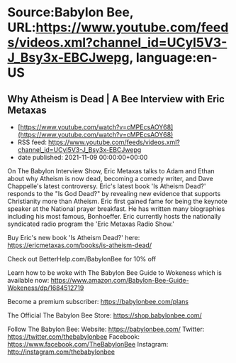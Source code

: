 # Source:Babylon Bee, URL:https://www.youtube.com/feeds/videos.xml?channel_id=UCyl5V3-J_Bsy3x-EBCJwepg, language:en-US

## Why Atheism is Dead | A Bee Interview with Eric Metaxas
 - [https://www.youtube.com/watch?v=cMPEcsAOY68](https://www.youtube.com/watch?v=cMPEcsAOY68)
 - RSS feed: https://www.youtube.com/feeds/videos.xml?channel_id=UCyl5V3-J_Bsy3x-EBCJwepg
 - date published: 2021-11-09 00:00:00+00:00

On The Babylon Interview Show, Eric Metaxas talks to Adam and Ethan about why Atheism is now dead, becoming a comedy writer, and Dave Chappelle's latest controversy. Eric's latest book 'Is Atheism Dead?' responds to the "Is God Dead?" by revealing new evidence that supports Christianity more than Atheism. Eric first gained fame for being the keynote speaker at the National prayer breakfast. He has written many biographies including his most famous, Bonhoeffer. Eric currently hosts the nationally syndicated radio program the 'Eric Metaxas Radio Show.'

Buy Eric's new book 'Is Atheism Dead?' here: https://ericmetaxas.com/books/is-atheism-dead/

Check out BetterHelp.com/BabylonBee for 10% off

Learn how to be woke with The Babylon Bee Guide to Wokeness which is available now: https://www.amazon.com/Babylon-Bee-Guide-Wokeness/dp/1684512719

Become a premium subscriber:  https://babylonbee.com/plans

The Official The Babylon Bee Store:  https://shop.babylonbee.com/

Follow The Babylon Bee:
Website: https://babylonbee.com/
Twitter: https://twitter.com/thebabylonbee
Facebook: https://www.facebook.com/TheBabylonBee
Instagram: http://instagram.com/thebabylonbee

